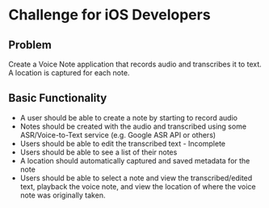 # Challenge for iOS Developers

## Problem 
Create a Voice Note application that records audio and transcribes it to text. A location is captured for each note.

## Basic Functionality

- A user should be able to create a note by starting to record audio
- Notes should be created with the audio and transcribed using some ASR/Voice-to-Text service (e.g. Google ASR API or others)
- Users should be able to edit the transcribed text - Incomplete
- Users should be able to see a list of their notes
- A location should automatically captured and saved metadata for the note
- Users should be able to select a note and view the transcribed/edited text, playback the voice note, and view the location of where the voice note was originally taken.
